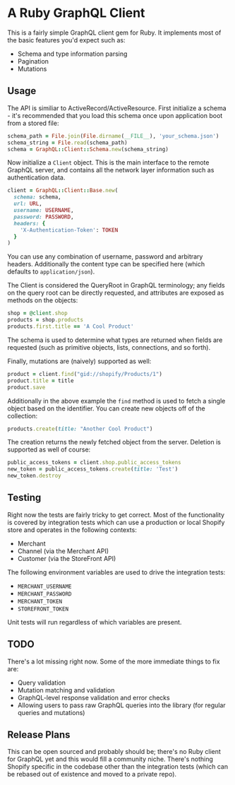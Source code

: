 # A Ruby GraphQL Client

This is a fairly simple GraphQL client gem for Ruby. It implements most of the
basic features you'd expect such as:

- Schema and type information parsing
- Pagination
- Mutations

## Usage

The API is similiar to ActiveRecord/ActiveResource. First initialize a schema -
it's recommended that you load this schema once upon application boot from a
stored file:

```ruby
schema_path = File.join(File.dirname(__FILE__), 'your_schema.json')
schema_string = File.read(schema_path)
schema = GraphQL::Client::Schema.new(schema_string)
```

Now initialize a `Client` object. This is the main interface to the remote
GraphQL server, and contains all the network layer information such as
authentication data.

```ruby
client = GraphQL::Client::Base.new(
  schema: schema,
  url: URL,
  username: USERNAME,
  password: PASSWORD,
  headers: {
    'X-Authentication-Token': TOKEN
  }
)
```

You can use any combination of username, password and arbitrary headers.
Additionally the content type can be specified here (which defaults to
`application/json`).

The Client is considered the QueryRoot in GraphQL terminology; any fields on
the query root can be directly requested, and attributes are exposed as methods
on the objects:

```ruby
shop = @client.shop
products = shop.products
products.first.title == 'A Cool Product'
```

The schema is used to determine what types are returned when fields are
requested (such as primitive objects, lists, connections, and so forth).

Finally, mutations are (naively) supported as well:

```ruby
product = client.find("gid://shopify/Products/1")
product.title = title
product.save
```

Additionally in the above example the `find` method is used to fetch a single
object based on the identifier. You can create new objects off of the
collection:

```ruby
products.create(title: "Another Cool Product")
```

The creation returns the newly fetched object from the server. Deletion is
supported as well of course:

```ruby
public_access_tokens = client.shop.public_access_tokens
new_token = public_access_tokens.create(title: 'Test')
new_token.destroy
```

## Testing

Right now the tests are fairly tricky to get correct. Most of the functionality
is covered by integration tests which can use a production or local Shopify
store and operates in the following contexts:

- Merchant
- Channel (via the Merchant API)
- Customer (via the StoreFront API)

The following environment variables are used to drive the integration tests:

- `MERCHANT_USERNAME`
- `MERCHANT_PASSWORD`
- `MERCHANT_TOKEN`
- `STOREFRONT_TOKEN`

Unit tests will run regardless of which variables are present.

## TODO

There's a lot missing right now. Some of the more immediate things to fix are:

- Query validation
- Mutation matching and validation
- GraphQL-level response validation and error checks
- Allowing users to pass raw GraphQL queries into the library (for regular
  queries and mutations)

## Release Plans

This can be open sourced and probably should be; there's no Ruby client for
GraphQL yet and this would fill a community niche. There's nothing Shopify
specific in the codebase other than the integration tests (which can be rebased
out of existence and moved to a private repo).
